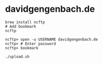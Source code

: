 # davidgengenbach.de

```shell
brew install ncftp
# Add bookmark
ncftp

ncftp> open -u USERNAME davidgengenbach.de
ncftp> # Enter password
ncftp> bookmark

./upload.sh
```